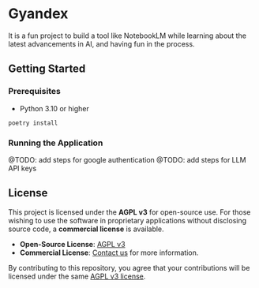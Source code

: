# Gyandex

It is a fun project to build a tool like NotebookLM while learning about the latest advancements in AI, and having fun
in the process.

## Getting Started

### Prerequisites

- Python 3.10 or higher

```shell
poetry install
```

### Running the Application
@TODO: add steps for google authentication
@TODO: add steps for LLM API keys

## License

This project is licensed under the **AGPL v3** for open-source use. For those wishing to use the software in proprietary applications without disclosing source code, a **commercial license** is available.

- **Open-Source License**: [AGPL v3](LICENSE)
- **Commercial License**: [Contact us](https://form.jotform.com/242954389750469) for more information.

By contributing to this repository, you agree that your contributions will be licensed under the same [AGPL v3 license](LICENSE).
